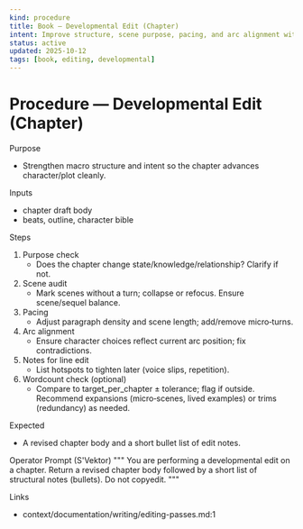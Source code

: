 ```yaml
---
kind: procedure
title: Book — Developmental Edit (Chapter)
intent: Improve structure, scene purpose, pacing, and arc alignment without line-level polish
status: active
updated: 2025-10-12
tags: [book, editing, developmental]
---
```


# Procedure — Developmental Edit (Chapter)

Purpose
- Strengthen macro structure and intent so the chapter advances character/plot cleanly.

Inputs
- chapter draft body
- beats, outline, character bible

Steps
1) Purpose check
   - Does the chapter change state/knowledge/relationship? Clarify if not.
2) Scene audit
   - Mark scenes without a turn; collapse or refocus. Ensure scene/sequel balance.
3) Pacing
   - Adjust paragraph density and scene length; add/remove micro‑turns.
4) Arc alignment
   - Ensure character choices reflect current arc position; fix contradictions.
5) Notes for line edit
   - List hotspots to tighten later (voice slips, repetition).
6) Wordcount check (optional)
   - Compare to target_per_chapter ± tolerance; flag if outside. Recommend expansions (micro‑scenes, lived examples) or trims (redundancy) as needed.

Expected
- A revised chapter body and a short bullet list of edit notes.

Operator Prompt (S'Vektor)
"""
You are performing a developmental edit on a chapter.
Return a revised chapter body followed by a short list of structural notes (bullets). Do not copyedit.
"""

Links
- context/documentation/writing/editing-passes.md:1
